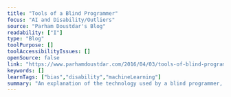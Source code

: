 ```yaml
---
title: "Tools of a Blind Programmer"
focus: "AI and Disability/Outliers"
source: "Parham Doustdar's Blog"
readability: ["I"]
type: "Blog"
toolPurpose: []
toolAccessibilityIssues: []
openSource: false
link: "https://www.parhamdoustdar.com/2016/04/03/tools-of-blind-programmer/"
keywords: []
learnTags: ["bias","disability","machineLearning"]
summary: "An explanation of the technology used by a blind programmer, from everyday tools to productivity tools. "
---
```


